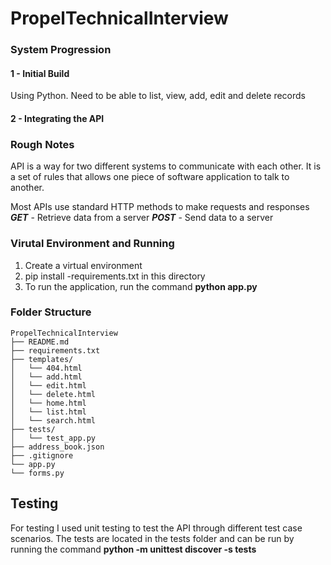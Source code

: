 # PropelTechnicalInterview

### System Progression

#### 1 - Initial Build

Using Python.
Need to be able to list, view, add, edit and delete records

#### 2 - Integrating the API

### Rough Notes

API is a way for two different systems to communicate with each other. It is a set of rules that allows one piece of software application to talk to another.

Most APIs use standard HTTP methods to make requests and responses
**_GET_** - Retrieve data from a server
**_POST_** - Send data to a server

### Virutal Environment and Running

1. Create a virtual environment
2. pip install -requirements.txt in this directory
3. To run the application, run the command **python app.py**

### Folder Structure

```
PropelTechnicalInterview
├── README.md
├── requirements.txt
├── templates/
│   └── 404.html
│   └── add.html
│   └── edit.html
│   └── delete.html
│   └── home.html
│   └── list.html
│   └── search.html
├── tests/
│   └── test_app.py
├── address_book.json
├── .gitignore
└── app.py
└── forms.py

```

## Testing

For testing I used unit testing to test the API through different test case scenarios. The tests are located in the tests folder and can be run by running the command **python -m unittest discover -s tests**
